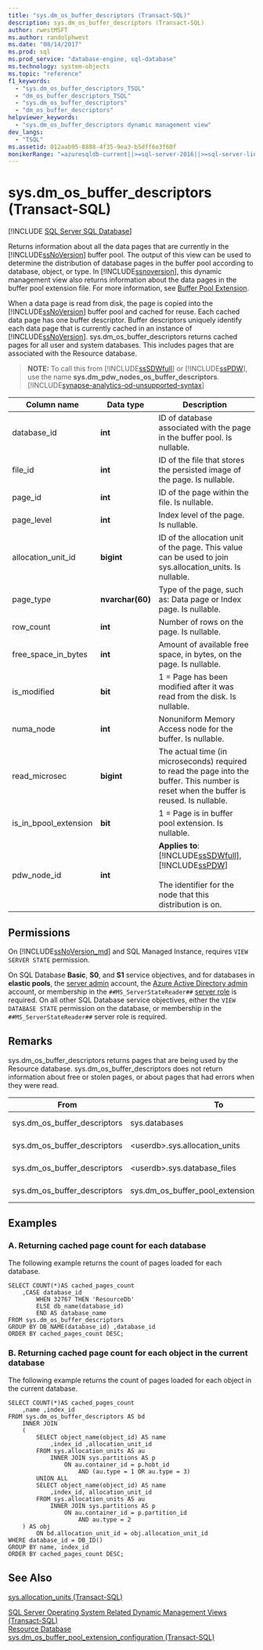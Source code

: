 ```yaml
---
title: "sys.dm_os_buffer_descriptors (Transact-SQL)"
description: sys.dm_os_buffer_descriptors (Transact-SQL)
author: rwestMSFT
ms.author: randolphwest
ms.date: "08/14/2017"
ms.prod: sql
ms.prod_service: "database-engine, sql-database"
ms.technology: system-objects
ms.topic: "reference"
f1_keywords:
  - "sys.dm_os_buffer_descriptors_TSQL"
  - "dm_os_buffer_descriptors_TSQL"
  - "sys.dm_os_buffer_descriptors"
  - "dm_os_buffer_descriptors"
helpviewer_keywords:
  - "sys.dm_os_buffer_descriptors dynamic management view"
dev_langs:
  - "TSQL"
ms.assetid: 012aab95-8888-4f35-9ea3-b5dff6e3f60f
monikerRange: "=azuresqldb-current||>=sql-server-2016||>=sql-server-linux-2017||=azuresqldb-mi-current||>=aps-pdw-2016||=azure-sqldw-latest"
---
```

# sys.dm_os_buffer_descriptors (Transact-SQL)
[!INCLUDE [SQL Server SQL Database](../../includes/applies-to-version/sql-asdb-asa-pdw.md)]

  Returns information about all the data pages that are currently in the [!INCLUDE[ssNoVersion](../../includes/ssnoversion-md.md)] buffer pool. The output of this view can be used to determine the distribution of database pages in the buffer pool according to database, object, or type. In [!INCLUDE[ssnoversion](../../includes/ssnoversion-md.md)], this dynamic management view also returns information about the data pages in the buffer pool extension file. For more information, see [Buffer Pool Extension](../../database-engine/configure-windows/buffer-pool-extension.md).  
  
 When a data page is read from disk, the page is copied into the [!INCLUDE[ssNoVersion](../../includes/ssnoversion-md.md)] buffer pool and cached for reuse. Each cached data page has one buffer descriptor. Buffer descriptors uniquely identify each data page that is currently cached in an instance of [!INCLUDE[ssNoVersion](../../includes/ssnoversion-md.md)]. sys.dm_os_buffer_descriptors returns cached pages for all user and system databases. This includes pages that are associated with the Resource database.  
  
> **NOTE:** To call this from [!INCLUDE[ssSDWfull](../../includes/sssdwfull-md.md)] or [!INCLUDE[ssPDW](../../includes/sspdw-md.md)], use the name **sys.dm_pdw_nodes_os_buffer_descriptors**. [!INCLUDE[synapse-analytics-od-unsupported-syntax](../../includes/synapse-analytics-od-unsupported-syntax.md)]  

|Column name|Data type|Description|  
|-----------------|---------------|-----------------|  
|database_id|**int**|ID of database associated with the page in the buffer pool. Is nullable.|  
|file_id|**int**|ID of the file that stores the persisted image of the page. Is nullable.|  
|page_id|**int**|ID of the page within the file. Is nullable.|  
|page_level|**int**|Index level of the page. Is nullable.|  
|allocation_unit_id|**bigint**|ID of the allocation unit of the page. This value can be used to join sys.allocation_units. Is nullable.|  
|page_type|**nvarchar(60)**|Type of the page, such as: Data page or Index page. Is nullable.|  
|row_count|**int**|Number of rows on the page. Is nullable.|  
|free_space_in_bytes|**int**|Amount of available free space, in bytes, on the page. Is nullable.|  
|is_modified|**bit**|1 = Page has been modified after it was read from the disk. Is nullable.|  
|numa_node|**int**|Nonuniform Memory Access node for the buffer. Is nullable.|  
|read_microsec|**bigint**|The actual time (in microseconds) required to read the page into the buffer. This number is reset when the buffer is reused. Is nullable.| 
|is_in_bpool_extension|**bit**|1 = Page is in buffer pool extension. Is nullable.| 
|pdw_node_id|**int**|**Applies to**: [!INCLUDE[ssSDWfull](../../includes/sssdwfull-md.md)], [!INCLUDE[ssPDW](../../includes/sspdw-md.md)]<br /><br /> The identifier for the node that this distribution is on.| 
  
## Permissions  

On [!INCLUDE[ssNoVersion_md](../../includes/ssnoversion-md.md)] and SQL Managed Instance, requires `VIEW SERVER STATE` permission.

On SQL Database **Basic**, **S0**, and **S1** service objectives, and for databases in **elastic pools**, the [server admin](/azure/azure-sql/database/logins-create-manage#existing-logins-and-user-accounts-after-creating-a-new-database) account, the [Azure Active Directory admin](/azure/azure-sql/database/authentication-aad-overview#administrator-structure) account, or membership in the `##MS_ServerStateReader##` [server role](/azure/azure-sql/database/security-server-roles) is required. On all other SQL Database service objectives, either the `VIEW DATABASE STATE` permission on the database, or membership in the `##MS_ServerStateReader##` server role is required.   
   
## Remarks  
 sys.dm_os_buffer_descriptors returns pages that are being used by the Resource database. sys.dm_os_buffer_descriptors does not return information about free or stolen pages, or about pages that had errors when they were read.  
  
|From|To|On|Relationship|  
|----------|--------|--------|------------------|  
|sys.dm_os_buffer_descriptors|sys.databases|database_id|many-to-one|  
|sys.dm_os_buffer_descriptors|\<userdb>.sys.allocation_units|allocation_unit_id|many-to-one|  
|sys.dm_os_buffer_descriptors|\<userdb>.sys.database_files|file_id|many-to-one|  
|sys.dm_os_buffer_descriptors|sys.dm_os_buffer_pool_extension_configuration|file_id|many-to-one|  
  
## Examples  
  
### A. Returning cached page count for each database  
 The following example returns the count of pages loaded for each database.  
  
```  
SELECT COUNT(*)AS cached_pages_count  
    ,CASE database_id   
        WHEN 32767 THEN 'ResourceDb'   
        ELSE db_name(database_id)   
        END AS database_name  
FROM sys.dm_os_buffer_descriptors  
GROUP BY DB_NAME(database_id) ,database_id  
ORDER BY cached_pages_count DESC;  
```  
  
### B. Returning cached page count for each object in the current database  
 The following example returns the count of pages loaded for each object in the current database.  
  
```  
SELECT COUNT(*)AS cached_pages_count   
    ,name ,index_id   
FROM sys.dm_os_buffer_descriptors AS bd   
    INNER JOIN   
    (  
        SELECT object_name(object_id) AS name   
            ,index_id ,allocation_unit_id  
        FROM sys.allocation_units AS au  
            INNER JOIN sys.partitions AS p   
                ON au.container_id = p.hobt_id   
                    AND (au.type = 1 OR au.type = 3)  
        UNION ALL  
        SELECT object_name(object_id) AS name     
            ,index_id, allocation_unit_id  
        FROM sys.allocation_units AS au  
            INNER JOIN sys.partitions AS p   
                ON au.container_id = p.partition_id   
                    AND au.type = 2  
    ) AS obj   
        ON bd.allocation_unit_id = obj.allocation_unit_id  
WHERE database_id = DB_ID()  
GROUP BY name, index_id   
ORDER BY cached_pages_count DESC;  
```  
  
## See Also  
 [sys.allocation_units &#40;Transact-SQL&#41;](../../relational-databases/system-catalog-views/sys-allocation-units-transact-sql.md)   
 
 [SQL Server Operating System Related Dynamic Management Views &#40;Transact-SQL&#41;](../../relational-databases/system-dynamic-management-views/sql-server-operating-system-related-dynamic-management-views-transact-sql.md)   
 [Resource Database](../../relational-databases/databases/resource-database.md)   
 [sys.dm_os_buffer_pool_extension_configuration &#40;Transact-SQL&#41;](../../relational-databases/system-dynamic-management-views/sys-dm-os-buffer-pool-extension-configuration-transact-sql.md)  
  
